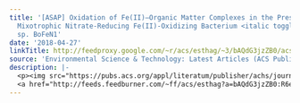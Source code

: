 ```yaml
---
title: '[ASAP] Oxidation of Fe(II)–Organic Matter Complexes in the Presence of the
  Mixotrophic Nitrate-Reducing Fe(II)-Oxidizing Bacterium <italic toggle="yes">Acidovorax</italic>
  sp. BoFeN1'
date: '2018-04-27'
linkTitle: http://feedproxy.google.com/~r/acs/esthag/~3/bAQdG3jzZB0/acs.est.8b00953
source: 'Environmental Science & Technology: Latest Articles (ACS Publications)'
description: |-
  <p><img src="https://pubs.acs.org/appl/literatum/publisher/achs/journals/content/esthag/0/esthag.ahead-of-print/acs.est.8b00953/20180427/images/medium/es-2018-00953x_0005.gif" alt="TOC Graphic"/></p><div><cite>Environmental Science & Technology</cite></div><div>DOI: 10.1021/acs.est.8b00953</div><div class="feedflare">
  <a href="http://feeds.feedburner.com/~ff/acs/esthag?a=bAQdG3jzZB0:R6ehfFZcdY8:yIl2AUoC8zA"><img src="http://feeds.feedburner.com/~ff/acs/esthag?d=yIl2AUoC8zA" border="0"></img></a>
---
```

